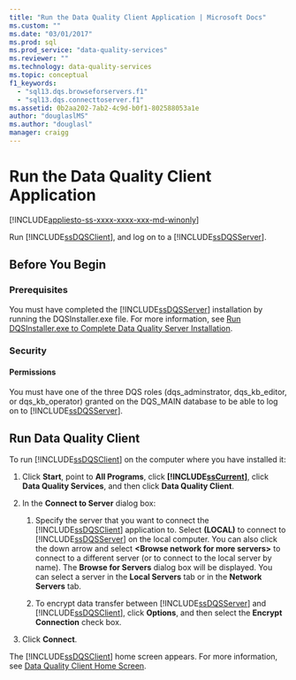 ```yaml
---
title: "Run the Data Quality Client Application | Microsoft Docs"
ms.custom: ""
ms.date: "03/01/2017"
ms.prod: sql
ms.prod_service: "data-quality-services"
ms.reviewer: ""
ms.technology: data-quality-services
ms.topic: conceptual
f1_keywords: 
  - "sql13.dqs.browseforservers.f1"
  - "sql13.dqs.connecttoserver.f1"
ms.assetid: 0b2aa202-7ab2-4c9d-b0f1-802588053a1e
author: "douglaslMS"
ms.author: "douglasl"
manager: craigg
---
```

# Run the Data Quality Client Application

[!INCLUDE[appliesto-ss-xxxx-xxxx-xxx-md-winonly](../includes/appliesto-ss-xxxx-xxxx-xxx-md-winonly.md)]

  Run [!INCLUDE[ssDQSClient](../includes/ssdqsclient-md.md)], and log on to a [!INCLUDE[ssDQSServer](../includes/ssdqsserver-md.md)].  
  
##  <a name="BeforeYouBegin"></a> Before You Begin  
  
###  <a name="Prerequisites"></a> Prerequisites  
 You must have completed the [!INCLUDE[ssDQSServer](../includes/ssdqsserver-md.md)] installation by running the DQSInstaller.exe file. For more information, see [Run DQSInstaller.exe to Complete Data Quality Server Installation](../data-quality-services/install-windows/run-dqsinstaller-exe-to-complete-data-quality-server-installation.md).  
  
###  <a name="Security"></a> Security  
  
####  <a name="Permissions"></a> Permissions  
 You must have one of the three DQS roles (dqs_adminstrator, dqs_kb_editor, or dqs_kb_operator) granted on the DQS_MAIN database to be able to log on to [!INCLUDE[ssDQSServer](../includes/ssdqsserver-md.md)].  
  
##  <a name="Run"></a> Run Data Quality Client  
 To run [!INCLUDE[ssDQSClient](../includes/ssdqsclient-md.md)] on the computer where you have installed it:  
  
1.  Click **Start**, point to **All Programs**, click **[!INCLUDE[ssCurrent](../includes/sscurrent-md.md)]**, click **Data Quality Services**, and then click **Data Quality Client**.  
  
2.  In the **Connect to Server** dialog box:  
  
    1.  Specify the server that you want to connect the [!INCLUDE[ssDQSClient](../includes/ssdqsclient-md.md)] application to. Select **(LOCAL)** to connect to [!INCLUDE[ssDQSServer](../includes/ssdqsserver-md.md)] on the local computer. You can also click the down arrow and select **\<Browse network for more servers>** to connect to a different server (or to connect to the local server by name). The **Browse for Servers** dialog box will be displayed. You can select a server in the **Local Servers** tab or in the **Network Servers** tab.  
  
    2.  To encrypt data transfer between [!INCLUDE[ssDQSServer](../includes/ssdqsserver-md.md)] and [!INCLUDE[ssDQSClient](../includes/ssdqsclient-md.md)], click **Options**, and then select the **Encrypt Connection** check box.  
  
3.  Click **Connect**.  
  
 The [!INCLUDE[ssDQSClient](../includes/ssdqsclient-md.md)] home screen appears. For more information, see [Data Quality Client Home Screen](../data-quality-services/data-quality-client-home-screen.md).  
  
  

